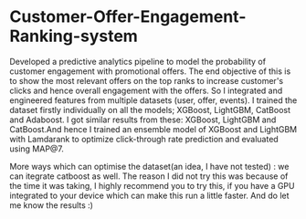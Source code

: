 # Customer-Offer-Engagement-Ranking-system
Developed a predictive analytics pipeline to model the probability of customer engagement with promotional offers. The end objective of this is to show the most relevant offers on the top ranks to increase customer's clicks and hence overall engagement with the offers. So I integrated and engineered features from multiple datasets (user, offer, events). I trained the dataset firstly individually on all the models; XGBoost, LightGBM, CatBoost and Adaboost. I got similar results from these: XGBoost, LightGBM and CatBoost.And hence I trained an ensemble model of XGBoost and LightGBM with Lamdarank to optimize click-through rate prediction and evaluated using MAP@7.

More ways which can optimise the dataset(an idea, I have not tested) : we can itegrate catboost as well. The reason I did not try this was because of the time it was taking, I highly recommend you to try this, if you have a GPU integrated to your device which can make this run a little faster. And do let me know the results :)
